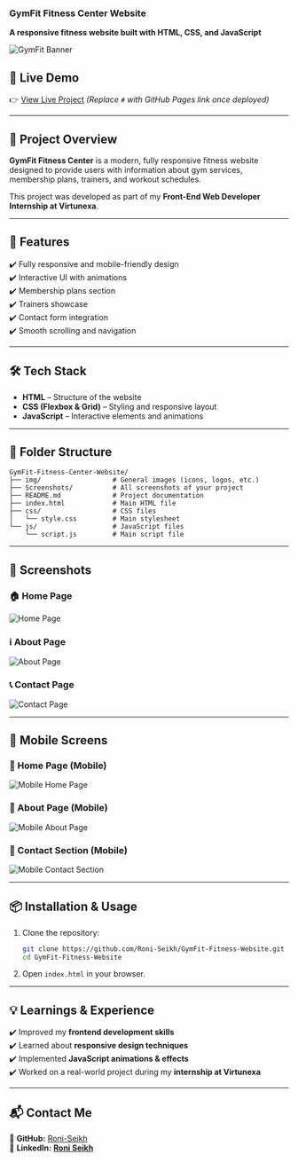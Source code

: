### **GymFit Fitness Center Website**  
**A responsive fitness website built with HTML, CSS, and JavaScript**  

![GymFit Banner](https://github.com/Roni-Seikh/GymFit-Fitness-Center-Website/blob/main/Screenshots/Home%20page.png)


## **🚀 Live Demo**  
👉 [View Live Project](#) *(Replace `#` with GitHub Pages link once deployed)*  

---

## **📌 Project Overview**  
**GymFit Fitness Center** is a modern, fully responsive fitness website designed to provide users with information about gym services, membership plans, trainers, and workout schedules.  

This project was developed as part of my **Front-End Web Developer Internship at Virtunexa**.  

---

## **🎯 Features**  
✔️ Fully responsive and mobile-friendly design  
✔️ Interactive UI with animations  
✔️ Membership plans section  
✔️ Trainers showcase  
✔️ Contact form integration  
✔️ Smooth scrolling and navigation  

---

## **🛠️ Tech Stack**  
- **HTML** – Structure of the website  
- **CSS (Flexbox & Grid)** – Styling and responsive layout  
- **JavaScript** – Interactive elements and animations  

---

## **📂 Folder Structure**  
```
GymFit-Fitness-Center-Website/
├── img/                  # General images (icons, logos, etc.)
├── Screenshots/          # All screenshots of your project
├── README.md             # Project documentation
├── index.html            # Main HTML file
├── css/                  # CSS files
│   └── style.css         # Main stylesheet
└── js/                   # JavaScript files
    └── script.js         # Main script file
```
---

## 📸 Screenshots

### 🏠 Home Page  
![Home Page](https://raw.githubusercontent.com/Roni-Seikh/GymFit-Fitness-Center-Website/main/Screenshots/Home%20page.png)  

### ℹ️ About Page  
![About Page](https://raw.githubusercontent.com/Roni-Seikh/GymFit-Fitness-Center-Website/main/Screenshots/About%20Section.png)  

### 📞 Contact Page  
![Contact Page](https://raw.githubusercontent.com/Roni-Seikh/GymFit-Fitness-Center-Website/main/Screenshots/Contact1.png)  

---

## 📱 Mobile Screens  

### 📱 Home Page (Mobile)  
![Mobile Home Page](https://raw.githubusercontent.com/Roni-Seikh/GymFit-Fitness-Center-Website/main/Screenshots/Mobile%20Screen%20Home%20Page.png)  

### 📱 About Page (Mobile)  
![Mobile About Page](https://raw.githubusercontent.com/Roni-Seikh/GymFit-Fitness-Center-Website/main/Screenshots/Mobile%20Screen%20About%20Section.png)  

### 📱 Contact Section (Mobile)  
![Mobile Contact Section](https://raw.githubusercontent.com/Roni-Seikh/GymFit-Fitness-Center-Website/13f7a65d7d942b527a564c17521ad7f2d5465738/Screenshots/Mobile%20screen%20Contact%20Section.png)


---

## **📦 Installation & Usage**  
1. Clone the repository:  
   ```bash
   git clone https://github.com/Roni-Seikh/GymFit-Fitness-Website.git
   cd GymFit-Fitness-Website
   ```
2. Open `index.html` in your browser.  

---

## **💡 Learnings & Experience**  
✔️ Improved my **frontend development skills**  
✔️ Learned about **responsive design techniques**  
✔️ Implemented **JavaScript animations & effects**  
✔️ Worked on a real-world project during my **internship at Virtunexa**  

---

## **📬 Contact Me**  
📌 **GitHub:** [Roni-Seikh](https://github.com/Roni-Seikh)  
📌 **LinkedIn:** [**Roni Seikh**](https://in.linkedin.com/in/roniseikh)

